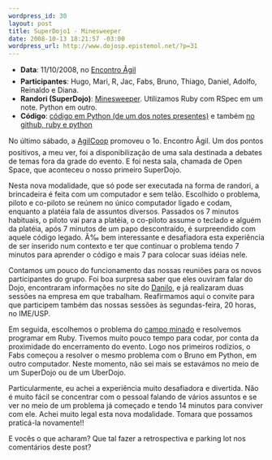 ```yaml
--- 
wordpress_id: 30
layout: post
title: SuperDojo1 - Minesweeper
date: 2008-10-13 18:21:57 -03:00
wordpress_url: http://www.dojosp.epistemol.net/?p=31
---
```

<ul>
	<li><strong>Data</strong>: 11/10/2008, no <a title="Encontro Ãgil" href="http://www.encontroagil.com.br" target="_blank">Encontro Ãgil</a></li>
	<li><strong>Participantes</strong>: Hugo, Mari, R, Jac, Fabs, Bruno, Thiago, Daniel, Adolfo, Reinaldo e Diana.</li>
	<li><strong>Randori (SuperDojo)</strong>: <a title="Minesweeper" href="http://codingdojo.org/cgi-bin/wiki.pl?KataMinesweeper" target="_blank">Minesweeper</a>. Utilizamos Ruby com RSpec em um note. Python em outro.</li>
	<li><strong>Código</strong>: <a title="Python source code" href="http://dojo_sp.googlegroups.com/web/UberDojo-python.tar.gz?gda=Gcu4X0gAAAAl58M5LYEE4mJJt2m8ZPKQxRP43qQLnX2HvHHUk0loZdtALMiC-l2AHTZRA77Vy8xYOLkIfJmp2hS6lh67-9OtGjVgdwNi-BwrUzBGT2hOzg" target="_blank">código em Python (de um dos notes presentes)</a> e também <a href="http://github.com/dojosp/participant-s-projects/tree/32cf703a82fe153f34e0ee8c314c0c63f04de401/01-UberDojo/Python">no github, ruby e python</a></li>
</ul>
No último sábado, a <a href="http://www.agilcoop.org.br" target="_blank">AgilCoop</a> promoveu o 1o. Encontro Ãgil. Um dos pontos positivos, a meu ver, foi a disponibilização de uma sala destinada a debates de temas fora da grade do evento. E foi nesta sala, chamada de Open Space, que aconteceu o nosso primeiro SuperDojo.

Nesta nova modalidade, que só pode ser executada na forma de randori, a brincadeira é feita com um computador e sem telão. Escolhido o problema, piloto e co-piloto se reúnem no único computador ligado e codam, enquanto a platéia fala de assuntos diversos. Passados os 7 minutos habituais, o piloto vai para a platéia, o co-piloto assume o teclado e alguém da platéia, após 7 minutos de um papo descontraído, é surpreendido com aquele código legado. Ã‰ bem interessante e desafiadora esta experiência de ser inserido num contexto e ter que continuar o problema tendo 7 minutos para aprender o código e mais 7 para colocar suas idéias nele.

Contamos um pouco do funcionamento das nossas reuniões para os novos participantes do grupo. Foi boa surpresa saber que eles ouviram falar do Dojo, encontraram informações no site do <a href="http://www.dtsato.com" target="_blank">Danilo</a>, e já realizaram duas sessões na empresa em que trabalham. Reafirmamos aqui o convite para que participem também das nossas sessões às segundas-feira, 20 horas, no IME/USP.

Em seguida, escolhemos o problema do <a href="http://codingdojo.org/cgi-bin/wiki.pl?KataMinesweeper" target="_blank">campo minado</a> e resolvemos programar em Ruby. Tivemos muito pouco tempo para codar, por conta da proximidade do encerramento do evento. Logo nos primeiros rodízios, o Fabs começou a resolver o mesmo problema com o Bruno em Python, em outro computador. Neste momento, não sei mais se estavámos no meio de um SuperDojo ou de um UberDojo.

Particularmente, eu achei a experiência muito desafiadora e divertida. Não é muito fácil se concentrar com o pessoal falando de vários assuntos e se ver no meio de um problema já começado e tendo 14 minutos para conviver com ele. Achei muito legal esta nova modalidade. Tomara que possamos praticá-la novamente!!

E vocês o que acharam? Que tal fazer a retrospectiva e parking lot nos comentários deste post?
